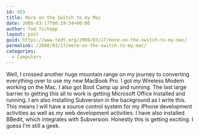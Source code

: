 ```yaml
---
id: 455
title: More on the Switch to my Mac
date: 2008-03-17T00:19:54+00:00
author: Ted Tschopp
layout: post
guid: https://www.tedt.org/2008/03/17/more-on-the-switch-to-my-mac/
permalink: /2008/03/17/more-on-the-switch-to-my-mac/
categories:
  - Computers
---
```

Well, I crossed another huge mountain range on my journey to converting everything over to use my new MacBook Pro. I got my Wireless Modem working on the Mac. I also got Boot Camp up and running. The last large barrier to getting this all to work is getting Microsoft Office Installed and running. I am also installing Subversion in the background as I write this. This means I will have a source control system for my iPhone development activities as well as my web development activities. I have also installed BBedit, which integrates with Subversion. Honestly this is getting exciting. I guess I'm still a geek.